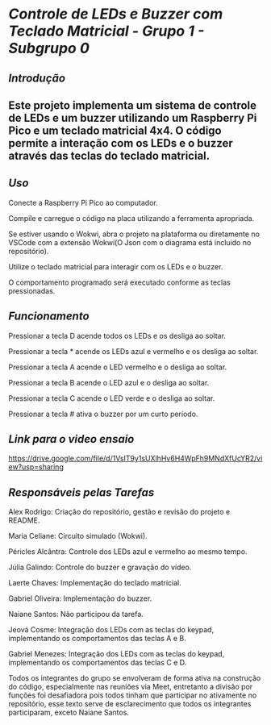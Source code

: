 # *Controle de LEDs e Buzzer com Teclado Matricial - Grupo 1 - Subgrupo 0*

## *Introdução*

## Este projeto implementa um sistema de controle de LEDs e um buzzer utilizando um Raspberry Pi Pico e um teclado matricial 4x4. O código permite a interação com os LEDs e o buzzer através das teclas do teclado matricial.

## *Uso*

Conecte a Raspberry Pi Pico ao computador.

Compile e carregue o código na placa utilizando a ferramenta apropriada.

Se estiver usando o Wokwi, abra o projeto na plataforma ou diretamente no VSCode com a extensão Wokwi(O Json com o diagrama está incluido no repositório).

Utilize o teclado matricial para interagir com os LEDs e o buzzer.

O comportamento programado será executado conforme as teclas pressionadas.

## *Funcionamento*

Pressionar a tecla D acende todos os LEDs e os desliga ao soltar.

Pressionar a tecla * acende os LEDs azul e vermelho e os desliga ao soltar.

Pressionar a tecla A acende o LED vermelho e o desliga ao soltar.

Pressionar a tecla B acende o LED azul e o desliga ao soltar.

Pressionar a tecla C acende o LED verde e o desliga ao soltar.

Pressionar a tecla # ativa o buzzer por um curto período.

## *Link para o video ensaio*

https://drive.google.com/file/d/1VsIT9y1sUXlhHv6H4WpFh9MNdXfUcYR2/view?usp=sharing

## *Responsáveis pelas Tarefas*

Alex Rodrigo: Criação do repositório, gestão e revisão do projeto e README.

Maria Celiane: Circuito simulado (Wokwi).

Péricles Alcântra: Controle dos LEDs azul e vermelho ao mesmo tempo.

Júlia Galindo: Controle do buzzer e gravação do vídeo.

Laerte Chaves: Implementação do teclado matricial.

Gabriel Oliveira: Implementação do buzzer.

Naiane Santos: Não participou da tarefa.

Jeová Cosme: Integração dos LEDs com as teclas do keypad, implementando os comportamentos das teclas A e B.

Gabriel Menezes: Integração dos LEDs com as teclas do keypad, implementando os comportamentos das teclas C e D.

Todos os integrantes do grupo se envolveram de forma ativa na construção do código, especialmente nas reuniões via Meet, entretanto a divisão por funções foi desafiadora pois todos tinham que participar no ativamente no repositório, esse texto serve de esclarecimento que todos os integrantes participaram, exceto Naiane Santos.  
